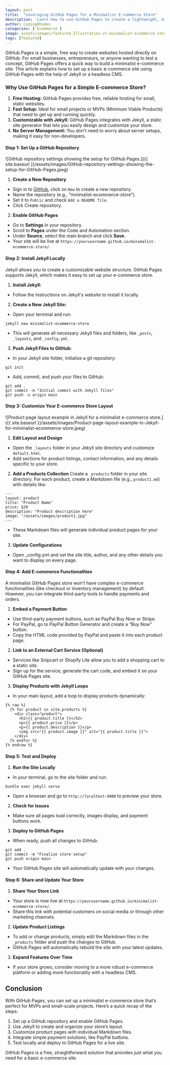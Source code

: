 ```yaml
---
layout: post
title:  "Leveraging GitHub Pages for a Minimalist E-commerce Store"
description: 'Learn how to use GitHub Pages to create a lightweight, minimalist e-commerce store with easy hosting, version control, and customization options.'
author: CodingRhodes
categories: [ Ecommerce ]
image: assets/images/featured_Illustration-of-minimalist-ecommerce-store-built-with-GitHub-Pages.jpeg
tags: [featured]
---
```

GitHub Pages is a simple, free way to create websites hosted directly on GitHub. For small businesses, entrepreneurs, or anyone wanting to test a concept, GitHub Pages offers a quick way to build a minimalist e-commerce site. This article explains how to set up a basic e-commerce site using GitHub Pages with the help of Jekyll or a headless CMS.

### Why Use GitHub Pages for a Simple E-commerce Store?
1. **Free Hosting:** GitHub Pages provides free, reliable hosting for small, static websites.
2. **Fast Setup:** Ideal for small projects or MVPs (Minimum Viable Products) that need to get up and running quickly.
3. **Customizable with Jekyll:** GitHub Pages integrates with Jekyll, a static site generator that lets you easily design and customize your store.
4. **No Server Management:** You don’t need to worry about server setups, making it easy for non-developers.

#### Step 1: Set Up a GitHub Repository

![GitHub repository settings showing the setup for GitHub Pages.]({{ site.baseurl }}/assets/images/GitHub-repository-settings-showing-the-setup-for-GitHub-Pages.jpeg)

1. **Create a New Repository**
+ Sign in to [GitHub](https://github.com/), click on `New` to create a new repository.
+ Name the repository (e.g., “minimalist-ecommerce-store”).
+ Set it to `Public` and check `Add a README file`.
+ Click Create repository.
2. **Enable GitHub Pages**
+ Go to **Settings** in your repository.
+ Scroll to **Pages** under the Code and Automation section.
+ Under **Source**, select the main branch and click **Save**.
+ Your site will be live at `https://yourusername.github.io/minimalist-ecommerce-store/`.

#### Step 2: Install Jekyll Locally
Jekyll allows you to create a customizable website structure. GitHub Pages supports Jekyll, which makes it easy to set up your e-commerce store.

1. **Install Jekyll:**
+ Follow the instructions on Jekyll's website to install it locally.
2. **Create a New Jekyll Site:**
+ Open your terminal and run:
```
jekyll new minimalist-ecommerce-store
```
+ This will generate all necessary Jekyll files and folders, like `_posts`, `_layouts`, and `_config.yml`.
3. **Push Jekyll Files to GitHub:**
+ In your Jekyll site folder, initialize a git repository:
```
git init
```
+ Add, commit, and push your files to GitHub:
```
git add .
git commit -m "Initial commit with Jekyll files"
git push -u origin main
```

#### Step 3: Customize Your E-commerce Store Layout

![Product page layout example in Jekyll for a minimalist e-commerce store.]({{ site.baseurl }}/assets/images/Product-page-layout-example-in-Jekyll-for-minimalist-ecommerce-store.jpeg)

1. **Edit Layout and Design**
+ Open the `_layouts` folder in your Jekyll site directory and customize `default.html`.
+ Add sections for product listings, contact information, and any details specific to your store.
2. **Add a Products Collection**
Create a `_products` folder in your site directory.
For each product, create a Markdown file (e.g., `product1.md`) with details like:
```
---
layout: product
title: "Product Name"
price: $20
description: "Product description here"
image: "/assets/images/product1.jpg"
---
```
+ These Markdown files will generate individual product pages for your site.
3. **Update Configurations**
+ Open _config.yml and set the site title, author, and any other details you want to display on every page.

#### Step 4: Add E-commerce Functionalities
A minimalist GitHub Pages store won't have complex e-commerce functionalities (like checkout or inventory management) by default. However, you can integrate third-party tools to handle payments and orders.

1. **Embed a Payment Button**
+ Use third-party payment buttons, such as PayPal Buy Now or Stripe.
+ For PayPal, go to PayPal Button Generator and create a “Buy Now” button.
+ Copy the HTML code provided by PayPal and paste it into each product page.
2. **Link to an External Cart Service (Optional)**
+ Services like Snipcart or Shopify Lite allow you to add a shopping cart to a static site.
+ Sign up for the service, generate the cart code, and embed it on your GitHub Pages site.
3. **Display Products with Jekyll Loops**
+ In your main layout, add a loop to display products dynamically:

```
{% raw %}
  {% for product in site.products %}
    <div class="product">
      <h2>{{ product.title }}</h2>
      <p>{{ product.price }}</p>
      <p>{{ product.description }}</p>
      <img src="{{ product.image }}" alt="{{ product.title }}">
    </div>
  {% endfor %}
{% endraw %}
```

#### Step 5: Test and Deploy

1. **Run the Site Locally**
+ In your terminal, go to the site folder and run:
```
bundle exec jekyll serve
```
+ Open a browser and go to `http://localhost:4000` to preview your store.
2. **Check for Issues**
+ Make sure all pages load correctly, images display, and payment buttons work.
3. **Deploy to GitHub Pages**
+ When ready, push all changes to GitHub:
```
git add .
git commit -m "Finalize store setup"
git push origin main
```
+ Your GitHub Pages site will automatically update with your changes.

#### Step 6: Share and Update Your Store

1. **Share Your Store Link**
+ Your store is now live at `https://yourusername.github.io/minimalist-ecommerce-store/`.
+ Share this link with potential customers on social media or through other marketing channels.
2. **Update Product Listings**
+ To add or change products, simply edit the Markdown files in the `_products` folder and push the changes to GitHub.
+ GitHub Pages will automatically rebuild the site with your latest updates.
3. **Expand Features Over Time**
+ If your store grows, consider moving to a more robust e-commerce platform or adding more functionality with a headless CMS.

## Conclusion
With GitHub Pages, you can set up a minimalist e-commerce store that’s perfect for MVPs and small-scale projects. Here’s a quick recap of the steps:

1. Set up a GitHub repository and enable GitHub Pages.
2. Use Jekyll to create and organize your store’s layout.
3. Customize product pages with individual Markdown files.
4. Integrate simple payment solutions, like PayPal buttons.
5. Test locally and deploy to GitHub Pages for a live site.

GitHub Pages is a free, straightforward solution that provides just what you need for a basic e-commerce site.